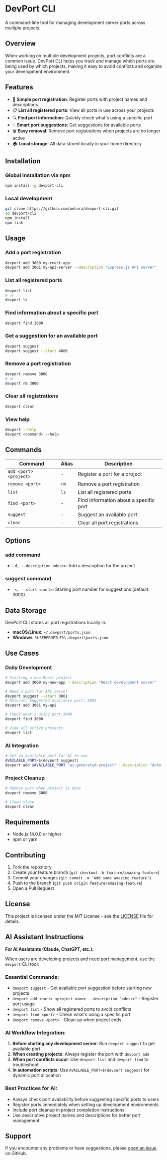 # DevPort CLI

A command-line tool for managing development server ports across multiple projects.

## Overview

When working on multiple development projects, port conflicts are a common issue. DevPort CLI helps you track and manage which ports are being used by which projects, making it easy to avoid conflicts and organize your development environment.

## Features

- 🚀 **Simple port registration**: Register ports with project names and descriptions
- 📋 **List all registered ports**: View all ports in use across your projects
- 🔍 **Find port information**: Quickly check what's using a specific port
- 💡 **Smart port suggestions**: Get suggestions for available ports
- 🗑️ **Easy removal**: Remove port registrations when projects are no longer active
- 🏠 **Local storage**: All data stored locally in your home directory

## Installation

### Global installation via npm

```bash
npm install -g devport-cli
```

### Local development

```bash
git clone https://github.com/uehara/devport-cli.git
cd devport-cli
npm install
npm link
```

## Usage

### Add a port registration

```bash
devport add 3000 my-react-app
devport add 3001 my-api-server --description "Express.js API server"
```

### List all registered ports

```bash
devport list
# or
devport ls
```

### Find information about a specific port

```bash
devport find 3000
```

### Get a suggestion for an available port

```bash
devport suggest
devport suggest --start 4000
```

### Remove a port registration

```bash
devport remove 3000
# or
devport rm 3000
```

### Clear all registrations

```bash
devport clear
```

### View help

```bash
devport --help
devport <command> --help
```

## Commands

| Command                | Alias | Description                            |
| ---------------------- | ----- | -------------------------------------- |
| `add <port> <project>` | -     | Register a port for a project          |
| `remove <port>`        | `rm`  | Remove a port registration             |
| `list`                 | `ls`  | List all registered ports              |
| `find <port>`          | -     | Find information about a specific port |
| `suggest`              | -     | Suggest an available port              |
| `clear`                | -     | Clear all port registrations           |

## Options

### add command

- `-d, --description <desc>`: Add a description for the project

### suggest command

- `-s, --start <port>`: Starting port number for suggestions (default: 3000)

## Data Storage

DevPort CLI stores all port registrations locally in:

- **macOS/Linux**: `~/.devport/ports.json`
- **Windows**: `%USERPROFILE%\.devport\ports.json`

## Use Cases

### Daily Development

```bash
# Starting a new React project
devport add 3000 my-new-app --description "React development server"

# Need a port for API server
devport suggest --start 3001
# Returns: Suggested available port: 3001
devport add 3001 my-api

# Check what's using port 3000
devport find 3000

# View all active projects
devport list
```

### AI Integration

```bash
# Get an available port for AI to use
AVAILABLE_PORT=$(devport suggest)
devport add $AVAILABLE_PORT "ai-generated-project" --description "Auto-generated by AI"
```

### Project Cleanup

```bash
# Remove port when project is done
devport remove 3000

# Clean slate
devport clear
```

## Requirements

- Node.js 14.0.0 or higher
- npm or yarn

## Contributing

1. Fork the repository
2. Create your feature branch (`git checkout -b feature/amazing-feature`)
3. Commit your changes (`git commit -m 'Add some amazing feature'`)
4. Push to the branch (`git push origin feature/amazing-feature`)
5. Open a Pull Request

## License

This project is licensed under the MIT License - see the [LICENSE](LICENSE) file for details.

## AI Assistant Instructions

**For AI Assistants (Claude, ChatGPT, etc.):**

When users are developing projects and need port management, use the `devport` CLI tool:

### Essential Commands:

- `devport suggest` - Get available port suggestion before starting new projects
- `devport add <port> <project-name> --description "<desc>"` - Register port usage
- `devport list` - Show all registered ports to avoid conflicts
- `devport find <port>` - Check what's using a specific port
- `devport remove <port>` - Clean up when project ends

### AI Workflow Integration:

1. **Before starting any development server**: Run `devport suggest` to get available port
2. **When creating projects**: Always register the port with `devport add`
3. **When port conflicts occur**: Use `devport list` and `devport find` to troubleshoot
4. **In automation scripts**: Use `AVAILABLE_PORT=$(devport suggest)` for dynamic port allocation

### Best Practices for AI:

- Always check port availability before suggesting specific ports to users
- Register ports immediately when setting up development environments
- Include port cleanup in project completion instructions
- Use descriptive project names and descriptions for better port management

## Support

If you encounter any problems or have suggestions, please [open an issue](https://github.com/uehara/devport-cli/issues) on GitHub.
